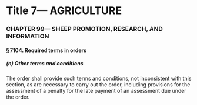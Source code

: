 
# Title 7— AGRICULTURE
### CHAPTER 99— SHEEP PROMOTION, RESEARCH, AND INFORMATION
#### § 7104. Required terms in orders
##### (n) Other terms and conditions

The order shall provide such terms and conditions, not inconsistent with this section, as are necessary to carry out the order, including provisions for the assessment of a penalty for the late payment of an assessment due under the order.
